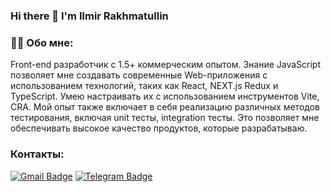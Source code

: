 ### Hi there 👋 I'm Ilmir Rakhmatullin

### :man_technologist: Обо мне:

Front-end разработчик с 1.5+ коммерческим опытом. Знание JavaScript позволяет мне создавать современные Web-приложения с использованием технологий, таких как React, NEXT.js Redux и TypeScript. Умею настраивать их с использованием инструментов Vite, CRA. Мой опыт также включает в себя реализацию различных методов тестирования, включая unit тесты, integration тесты. Это позволяет мне обеспечивать высокое качество продуктов, которые разрабатываю.

### Контакты:
[![Gmail Badge](https://img.shields.io/badge/-Gmail-red?style=flat&logo=Gmail&logoColor=white)](mailto:railmir@gmail.com) [![Telegram Badge](https://img.shields.io/badge/-IlmirRakhmatullin-blue?style=flat&logo=Telegram&logoColor=white)]([https://t.me/f1llzzz](https://t.me/Ilmir_Rakhmatullin)https://t.me/Ilmir_Rakhmatullin)
